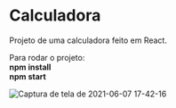 # Calculadora 


Projeto de uma calculadora feito em React. 


Para rodar o projeto: <br />
**npm install** <br />
**npm start**



![Captura de tela de 2021-06-07 17-42-16](https://user-images.githubusercontent.com/55569350/121086446-89d13b00-c7b9-11eb-9537-df22b81c1f8b.png)


